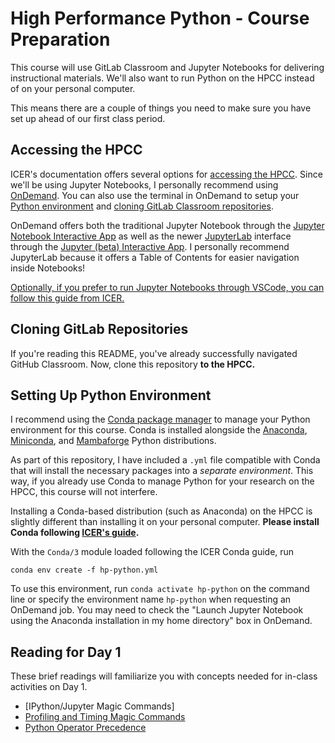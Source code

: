 # High Performance Python - Course Preparation

This course will use GitLab Classroom and Jupyter Notebooks for delivering instructional materials. 
We'll also want to run Python on the HPCC instead of on your personal computer.

This means there are a couple of things you need to make sure you have set up ahead of our first class period.

## Accessing the HPCC

ICER's documentation offers several options for [accessing the HPCC](https://docs.icer.msu.edu/accessHPCC_overview/).
Since we'll be using Jupyter Notebooks, I personally recommend using [OnDemand](https://docs.icer.msu.edu/Open_OnDemand/).
You can also use the terminal in OnDemand to setup your [Python environment](#setting-up-python-environment) and [cloning GitLab Classroom repositories](#cloning-gitlab-repositories).

OnDemand offers both the traditional Jupyter Notebook through the [Jupyter Notebook Interactive App](https://ondemand.hpcc.msu.edu/pun/sys/dashboard/batch_connect/sys/bc_icer_jupyter/session_contexts/new) as well as the newer [JupyterLab](https://jupyter.org/try-jupyter/lab/?path=notebooks%2FIntro.ipynb) interface through the [Jupyter (beta) Interactive App](https://ondemand.hpcc.msu.edu/pun/sys/dashboard/batch_connect/sys/bc_icer_jupyter_beta/session_contexts/new). I personally recommend JupyterLab because it offers a Table of Contents for easier navigation inside Notebooks!

<u>Optionally, if you prefer to run Jupyter Notebooks through VSCode, you can follow this guide from ICER.</u>

## Cloning GitLab Repositories

If you're reading this README, you've already successfully navigated GitHub Classroom.
Now, clone this repository **to the HPCC.**

## Setting Up Python Environment

I recommend using the [Conda package manager](https://docs.conda.io/en/latest/) to manage your Python environment for this course. Conda is installed alongside the [Anaconda](https://www.anaconda.com/), [Miniconda](https://docs.conda.io/en/latest/miniconda.html), and [Mambaforge](https://github.com/conda-forge/miniforge#mambaforge) Python distributions.

As part of this repository, I have included a `.yml` file compatible with Conda that will install the necessary packages into a *separate environment*. This way, if you already use Conda to manage Python for your research on the HPCC, this course will not interfere.

Installing a Conda-based distribution (such as Anaconda) on the HPCC is slightly different than installing it on your personal computer. **Please install Conda following [ICER's guide](docs.icer.msu.edu/Using_conda/).**

With the `Conda/3` module loaded following the ICER Conda guide, run 
```
conda env create -f hp-python.yml
```

To use this environment, run `conda activate hp-python` on the command line or specify the environment name `hp-python` when requesting an OnDemand job. You may need to check the "Launch Jupyter Notebook using the Anaconda installation in my home directory" box in OnDemand.

## Reading for Day 1

These brief readings will familiarize you with concepts needed for in-class activities on Day 1.

- [IPython/Jupyter Magic Commands]
- [Profiling and Timing Magic Commands](https://jakevdp.github.io/PythonDataScienceHandbook/01.07-timing-and-profiling.html)
- [Python Operator Precedence](https://introcs.cs.princeton.edu/python/appendix_precedence/)